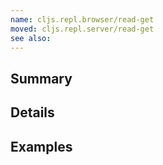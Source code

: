 ```yaml
---
name: cljs.repl.browser/read-get
moved: cljs.repl.server/read-get
see also:
---
```


## Summary

## Details

## Examples
